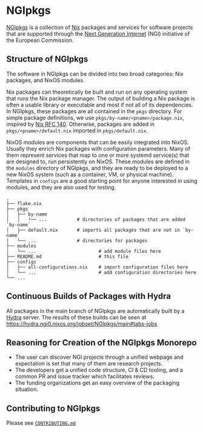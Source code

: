 # NGIpkgs

[NGIpkgs](https://github.com/ngi-nix/NGIpkgs) is a collection of [Nix](https://nixos.org/) packages and services for software projects that are supported through the [Next Generation Internet](https://www.ngi.eu/) (NGI) initiative of the European Commission.

## Structure of NGIpkgs

The software in NGIpkgs can be divided into two broad categories: Nix packages, and NixOS modules.

Nix packages can theoretically be built and run on any operating system that runs the Nix package manager. The output of building a Nix package is often a usable library or executable and most if not all of its dependencies. In NGIpkgs, these packages are all contained in the `pkgs` directory. For simple package definitions, we use `pkgs/by-name/<pname>/package.nix`, inspired by [Nix RFC 140](https://github.com/NixOS/rfcs/blob/c8569f6719356009204133cd00d92010889ed56d/rfcs/0140-simple-package-paths.md). Otherwise, packages are added in `pkgs/<pname>/default.nix` imported in `pkgs/default.nix`.  

NixOS modules are components that can be easily integrated into NixOS. Usually they enrich Nix packages with configuration parameters. Many of them represent services that map to one or more systemd service(s) that are designed to, run persistently on NixOS. These modules are defined in the `modules` directory of NGIpkgs, and they are ready to be deployed to a new NixOS system (such as a container, VM, or physical machine). Templates in `configs` are a good starting point for anyone interested in using modules, and they are also used for testing.

```
.
├── flake.nix
├── pkgs
│   ├── by-name
│   │   └── ...           # directories of packages that are added `by-name`
│   ├── default.nix       # imports all packages that are not in `by-name`
│   └── ...               # directories for packages
├── modules
│   └── ...                       # add module files here  
├── README.md                     # this file
├── configs
│   ├── all-configurations.nix    # import configuration files here
│   └── ...                       # add configuration directories here
└── ...
```

## Continuous Builds of Packages with Hydra

All packages in the main branch of NGIpkgs are automatically built by a [Hydra](https://github.com/NixOS/hydra) server. The results of these builds can be seen at <https://hydra.ngi0.nixos.org/jobset/NGIpkgs/main#tabs-jobs>

## Reasoning for Creation of the NGIpkgs Monorepo

- The user can discover NGI projects through a unified webpage and expectation is set that many of them are research projects.
- The developers get a unified code structure, CI & CD tooling, and a common PR and issue tracker which facilitates reviews.
- The funding organizations get an easy overview of the packaging situation.

## Contributing to NGIpkgs

Please see [`CONTRIBUTING.md`](CONTRIBUTING.md)